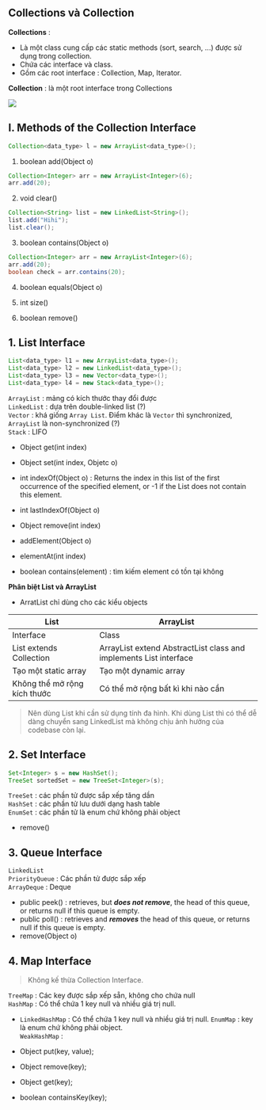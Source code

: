 ## Collections và Collection
**Collections** : 
- Là một class cung cấp các static methods (sort, search, ...) được sử dụng trong collection.
- Chứa các interface và class.
- Gồm các root interface : Collection, Map, Iterator.

**Collection** : là một root interface trong Collections

![](https://media.geeksforgeeks.org/wp-content/cdn-uploads/20220526152255/Collections-in-Java1.png)

## **I. Methods of the Collection Interface**
```java
Collection<data_type> l = new ArrayList<data_type>();
```
  

1. boolean add(Object o)

```java
Collection<Integer> arr = new ArrayList<Integer>(6);
arr.add(20);
``` 

2. void clear()

```java
Collection<String> list = new LinkedList<String>();
list.add("Hihi");
list.clear();
```

3. boolean contains(Object o)
```java
Collection<Integer> arr = new ArrayList<Integer>(6);
arr.add(20);
boolean check = arr.contains(20);
```
4. boolean equals(Object o)

5. int size()

6. boolean remove()


## **1. List Interface**
```java
List<data_type> l1 = new ArrayList<data_type>();
List<data_type> l2 = new LinkedList<data_type>();
List<data_type> l3 = new Vector<data_type>();
List<data_type> l4 = new Stack<data_type>();
```

`ArrayList` : mảng có kích thước thay đổi được  
`LinkedList` : dựa trên double-linked list (?)  
`Vector` : khá giống `Array List`. Điểm khác là `Vector` thì synchronized, `ArrayList` là non-synchronized (?)  
`Stack` : LIFO

- Object get(int index)
- Object set(int index, Objetc o)

- int indexOf(Object o) : Returns the index in this list of the first occurrence of the specified element, or -1 if the List does not contain this element.
- int lastIndexOf(Object o)

- Object remove(int index)

- addElement(Object o)
- elementAt(int index)

- boolean contains(element) : tìm kiếm element có tồn tại không


**Phân biệt List và ArrayList**
- ArratList chỉ dùng cho các kiểu objects  

| List | ArrayList |  
| -- | -- |  
| Interface | Class |
| List extends Collection | ArrayList extend AbstractList class and implements List interface|
| Tạo một static array | Tạo một dynamic array | 
| Không thể mở rộng kích thước | Có thể mở rộng bất kì khi nào cần |
> Nên dùng List khi cần sử dụng tính đa hình. Khi dùng List thì có thể dễ dàng chuyển sang LinkedList mà không chịu ảnh hưởng của codebase còn lại.



## **2. Set Interface**
```java
Set<Integer> s = new HashSet();
TreeSet sortedSet = new TreeSet<Integer>(s);
```
`TreeSet` : các phần tử được sắp xếp tăng dần  
`HashSet` : các phần tử lưu dưới dạng hash table    
`EnumSet` : các phần tử là enum chứ không phải object

- remove()

## **3. Queue Interface**
`LinkedList`   
`PriorityQueue` : Các phần tử được sắp xếp  
`ArrayDeque` : Deque

- public peek() : retrieves, but ***does not remove***, the head of this queue, or returns null if this queue is empty.
- public poll() : retrieves and ***removes*** the head of this queue, or returns null if this queue is empty.
- remove(Object o)


## **4. Map Interface**
> Không kế thừa Collection Interface.   

`TreeMap` : Các key được sắp xếp sẵn, không cho chứa null  
`HashMap` :  Có thể chứa 1 key null và nhiều giá trị null.
- `LinkedHashMap` : Có thể chứa 1 key null và nhiều giá trị null.
`EnumMap` : key là enum chứ không phải object.  
`WeakHashMap` : 

- Object put(key, value);
- Object remove(key);
- Object get(key);
- boolean containsKey(key);
